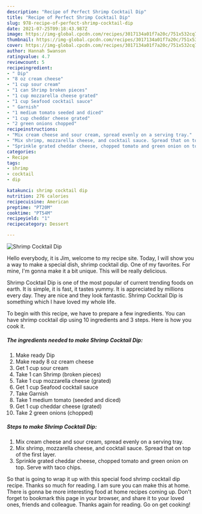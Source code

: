 ```yaml
---
description: "Recipe of Perfect Shrimp Cocktail Dip"
title: "Recipe of Perfect Shrimp Cocktail Dip"
slug: 978-recipe-of-perfect-shrimp-cocktail-dip
date: 2021-07-25T09:18:43.987Z
image: https://img-global.cpcdn.com/recipes/3017134a01f7a20c/751x532cq70/shrimp-cocktail-dip-recipe-main-photo.jpg
thumbnail: https://img-global.cpcdn.com/recipes/3017134a01f7a20c/751x532cq70/shrimp-cocktail-dip-recipe-main-photo.jpg
cover: https://img-global.cpcdn.com/recipes/3017134a01f7a20c/751x532cq70/shrimp-cocktail-dip-recipe-main-photo.jpg
author: Hannah Swanson
ratingvalue: 4.7
reviewcount: 5
recipeingredient:
- " Dip"
- "8 oz cream cheese"
- "1 cup sour cream"
- "1 can Shrimp broken pieces"
- "1 cup mozzarella cheese grated"
- "1 cup Seafood cocktail sauce"
- " Garnish"
- "1 medium tomato seeded and diced"
- "1 cup cheddar cheese grated"
- "2 green onions chopped"
recipeinstructions:
- "Mix cream cheese and sour cream, spread evenly on a serving tray."
- "Mix shrimp, mozzarella cheese, and cocktail sauce. Spread that on top of the first layer."
- "Sprinkle grated cheddar cheese, chopped tomato and green onion on top. Serve with taco chips."
categories:
- Recipe
tags:
- shrimp
- cocktail
- dip

katakunci: shrimp cocktail dip 
nutrition: 276 calories
recipecuisine: American
preptime: "PT20M"
cooktime: "PT54M"
recipeyield: "1"
recipecategory: Dessert

---
```



![Shrimp Cocktail Dip](https://img-global.cpcdn.com/recipes/3017134a01f7a20c/751x532cq70/shrimp-cocktail-dip-recipe-main-photo.jpg)

Hello everybody, it is Jim, welcome to my recipe site. Today, I will show you a way to make a special dish, shrimp cocktail dip. One of my favorites. For mine, I'm gonna make it a bit unique. This will be really delicious.

Shrimp Cocktail Dip is one of the most popular of current trending foods on earth. It is simple, it is fast, it tastes yummy. It is appreciated by millions every day. They are nice and they look fantastic. Shrimp Cocktail Dip is something which I have loved my whole life.




To begin with this recipe, we have to prepare a few ingredients. You can have shrimp cocktail dip using 10 ingredients and 3 steps. Here is how you cook it.

<!--inarticleads1-->

##### The ingredients needed to make Shrimp Cocktail Dip:

1. Make ready  Dip
1. Make ready 8 oz cream cheese
1. Get 1 cup sour cream
1. Take 1 can Shrimp (broken pieces)
1. Take 1 cup mozzarella cheese (grated)
1. Get 1 cup Seafood cocktail sauce
1. Take  Garnish
1. Take 1 medium tomato (seeded and diced)
1. Get 1 cup cheddar cheese (grated)
1. Take 2 green onions (chopped)




<!--inarticleads2-->

##### Steps to make Shrimp Cocktail Dip:

1. Mix cream cheese and sour cream, spread evenly on a serving tray.
1. Mix shrimp, mozzarella cheese, and cocktail sauce. Spread that on top of the first layer.
1. Sprinkle grated cheddar cheese, chopped tomato and green onion on top. Serve with taco chips.




So that is going to wrap it up with this special food shrimp cocktail dip recipe. Thanks so much for reading. I am sure you can make this at home. There is gonna be more interesting food at home recipes coming up. Don't forget to bookmark this page in your browser, and share it to your loved ones, friends and colleague. Thanks again for reading. Go on get cooking!
